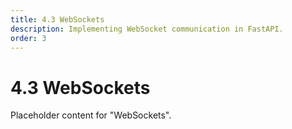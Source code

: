 ```yaml
---
title: 4.3 WebSockets
description: Implementing WebSocket communication in FastAPI.
order: 3
---
```


# 4.3 WebSockets

Placeholder content for "WebSockets".
